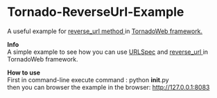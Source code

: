 Tornado-ReverseUrl-Example
==========================

A useful example for <a href='http://www.tornadoweb.org/en/stable/web.html#tornado.web.RequestHandler.reverse_url' target='_blank'>
reverse_url method
</a>
in 
<a href='http://www.tornadoweb.org' target='_blank'>
TornadoWeb framework.
</a>
<br />

<strong>Info</strong> <br />
A simple example to see how you can use  <a href='http://www.tornadoweb.org/en/stable/web.html#tornado.web.URLSpec' target='_blank'>URLSpec</a> and <a href='http://www.tornadoweb.org/en/stable/web.html#tornado.web.RequestHandler.reverse_url' target='_blank'> reverse_url </a>in TornadoWeb framework.



<strong>How to use</strong>
<br />
First in command-line execute command : python ____init____.py 
<br />
then you can browser the example in the browser: http://127.0.0.1:8083




